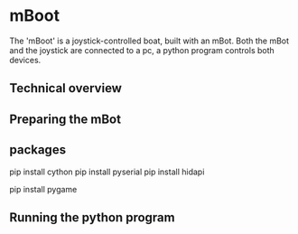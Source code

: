 # mBoot
The 'mBoot' is a joystick-controlled boat, built with an mBot. Both the mBot and the joystick are connected to a pc, a python program controls both devices.

## Technical overview


## Preparing the mBot

## packages
pip install cython
pip install pyserial
pip install hidapi

pip install pygame

## Running the python program







